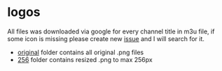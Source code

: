 # logos
All files was downloaded via google for every channel title in m3u file, if some icon is missing please create new [issue](https://github.com/vastril4o/kodi/issues) and I will search for it.
<br />
* [original](https://github.com/vastril4o/kodi_add-ons/tree/master/logos/original) folder contains all original .png files
* [256](https://github.com/vastril4o/kodi_add-ons/tree/master/logos/256) folder contains resized .png to max 256px


